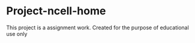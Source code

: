 # Project-ncell-home
This project is a assignment work. Created for the purpose of educational use only
